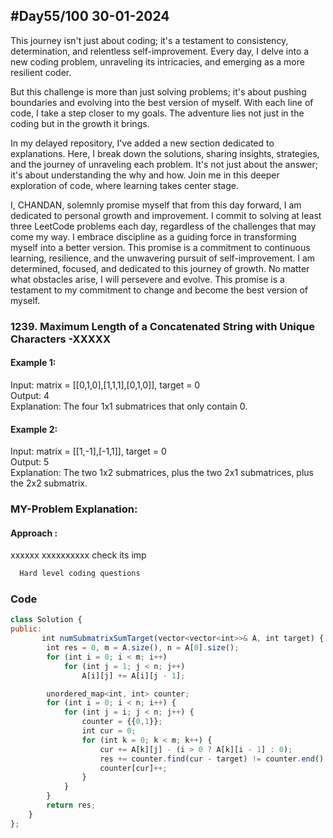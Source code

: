 
## #Day55/100 30-01-2024

This journey isn't just about coding; it's a testament to consistency, determination, and relentless self-improvement. Every day, I delve into a new coding problem, unraveling its intricacies, and emerging as a more resilient coder.

But this challenge is more than just solving problems; it's about pushing boundaries and evolving into the best version of myself. With each line of code, I take a step closer to my goals. The adventure lies not just in the coding but in the growth it brings.

In my delayed repository, I've added a new section dedicated to explanations. Here, I break down the solutions, sharing insights, strategies, and the journey of unraveling each problem. It's not just about the answer; it's about understanding the why and how. Join me in this deeper exploration of code, where learning takes center stage.

I, CHANDAN, solemnly promise myself that from this day forward, I am dedicated to personal growth and improvement. I commit to solving at least three LeetCode problems each day, regardless of the challenges that may come my way. I embrace discipline as a guiding force in transforming myself into a better version. This promise is a commitment to continuous learning, resilience, and the unwavering pursuit of self-improvement. I am determined, focused, and dedicated to this journey of growth. No matter what obstacles arise, I will persevere and evolve. This promise is a testament to my commitment to change and become the best version of myself.


### 1239. Maximum Length of a Concatenated String with Unique Characters -XXXXX

#### Example 1:

Input: matrix = [[0,1,0],[1,1,1],[0,1,0]], target = 0\
Output: 4\
Explanation: The four 1x1 submatrices that only contain 0.


#### Example 2:
Input: matrix = [[1,-1],[-1,1]], target = 0\
Output: 5\
Explanation: The two 1x2 submatrices, plus the two 2x1 submatrices, plus the 2x2 submatrix.
### MY-Problem Explanation:

#### Approach :
xxxxxx xxxxxxxxxx check its imp
```bash
  Hard level coding questions
```
### Code

```javascript
class Solution {
public:
       int numSubmatrixSumTarget(vector<vector<int>>& A, int target) {
        int res = 0, m = A.size(), n = A[0].size();
        for (int i = 0; i < m; i++)
            for (int j = 1; j < n; j++)
                A[i][j] += A[i][j - 1];

        unordered_map<int, int> counter;
        for (int i = 0; i < n; i++) {
            for (int j = i; j < n; j++) {
                counter = {{0,1}};
                int cur = 0;
                for (int k = 0; k < m; k++) {
                    cur += A[k][j] - (i > 0 ? A[k][i - 1] : 0);
                    res += counter.find(cur - target) != counter.end() ? counter[cur - target] : 0;
                    counter[cur]++;
                }
            }
        }
        return res;
    }
};
```